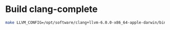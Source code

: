 # Build clang-complete

```bash
make LLVM_CONFIG=/opt/software/clang+llvm-6.0.0-x86_64-apple-darwin/bin/llvm-config CC=/opt/software/clang+llvm-6.0.0-x86_64-apple-darwin/bin/clang
```

